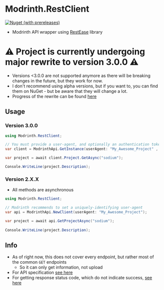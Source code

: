 # Modrinth.RestClient
[![Nuget (with prereleases)](https://img.shields.io/nuget/v/Modrinth.RestClient?style=for-the-badge)](https://www.nuget.org/packages/Modrinth.RestClient)
- Modrinth API wrapper using [RestEase](https://github.com/canton7/RestEase) library

# ⚠️ Project is currently undergoing major rewrite to version 3.0.0 ⚠️
- Versions <3.0.0 are not supported anymore as there will be breaking changes in the future, but they work for now.
- I don't recommend using alpha versions, but if you want to, you can find them on NuGet - but be aware that they will change a lot.
- Progress of the rewrite can be found [here](https://github.com/Zechiax/Modrinth.RestClient/pull/26)

## Usage

### Version 3.0.0
```csharp
using Modrinth.RestClient;

// You must provide a user-agent, and optionally an authentication token if you wish to access authenticated API endpoints
var client = ModrinthApi.GetInstance(userAgent: "My_Awesome_Project" , token: "Your_Authentication_Token");

var project = await client.Project.GetAsync("sodium");

Console.WriteLine(project.Description);
```

### Version 2.X.X
- All methods are asynchronous
```csharp
using Modrinth.RestClient;

// Modrinth recommends to set a uniquely-identifying user-agent
var api = ModrinthApi.NewClient(userAgent: "My_Awesome_Project");

var project = await api.GetProjectAsync("sodium");
        
Console.WriteLine(project.Description);
```

## Info
- As of right now, this does not cover every endpoint, but rather most of the common `GET` endpoints
  - So it can only get information, not upload
- For API specification [see here](https://docs.modrinth.com/api-spec/)
- For getting response status code, which do not indicate success, [see here](https://github.com/canton7/RestEase#response-status-codes)
